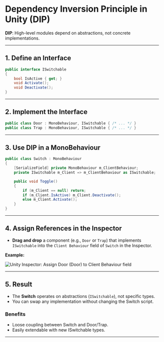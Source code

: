 # Dependency Inversion Principle in Unity (DIP)

**DIP**: High-level modules depend on abstractions, not concrete implementations.

---

## 1. Define an Interface

```C#
public interface ISwitchable
{
    bool IsActive { get; }
    void Activate();
    void Deactivate();
}
```

---

## 2. Implement the Interface

```C#
public class Door : MonoBehaviour, ISwitchable { /* ... */ }
public class Trap : MonoBehaviour, ISwitchable { /* ... */ }
```

---

## 3. Use DIP in a MonoBehaviour

```C#
public class Switch : MonoBehaviour
{
    [SerializeField] private MonoBehaviour m_ClientBehaviour;
    private ISwitchable m_Client => m_ClientBehaviour as ISwitchable;

    public void Toggle()
    {
        if (m_Client == null) return;
        if (m_Client.IsActive) m_Client.Deactivate();
        else m_Client.Activate();
    }
}
```

---

## 4. Assign References in the Inspector

* **Drag and drop** a component (e.g., `Door` or `Trap`) that implements `ISwitchable` into the `Client Behaviour` field
  of `Switch` in the Inspector.

**Example:**

![Unity Inspector: Assign Door (Door) to Client Behaviour field](trap.png)

---

## 5. Result

* The **Switch** operates on abstractions (`ISwitchable`), not specific types.
* You can swap any implementation without changing the Switch script.

### **Benefits**

* Loose coupling between Switch and Door/Trap.
* Easily extendable with new ISwitchable types.

---